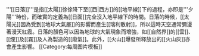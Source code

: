 '''[[日落]]'''是指[[太陽]]徐徐降下至[[西|西方]]的[[地平線]]下的過程，亦即是'''夕陽'''時份，而確實的定義為[[日面]]完全沒入地平線下的時間。日落的時候，[[太陽光]]因為受到[[地球大氣層]]的影響而產生[[瑞利散射]]，所以這時天空通常彌漫著漫天紅霞。日落的顏色可以因為地球的大氣現象而增強，如[[自然界]]的[[雲]]、[[煙]]及[[霧]]及人為製造的[[廢氣]]。此外，[[火山]]爆發所釋放出的[[火山灰]]亦會產生影響。
<noinclude>[[Category:每周图片模板]]</noinclude>